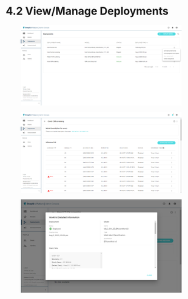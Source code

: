 # 4.2 View/Manage Deployments

<figure><img src="../../.gitbook/assets/Deeploy-adm-4-2-1.png" alt=""><figcaption></figcaption></figure>

<figure><img src="../../.gitbook/assets/Deeploy-adm-4-2-0.png" alt=""><figcaption></figcaption></figure>

<figure><img src="../../.gitbook/assets/Deeploy-adm-4-2-0-2.png" alt=""><figcaption></figcaption></figure>

